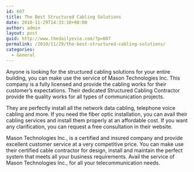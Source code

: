 ```yaml
---
id: 607
title: The Best Structured Cabling Solutions
date: 2010-11-29T14:33:10+00:00
author: admin
layout: post
guid: http://www.thedailyevie.com/?p=607
permalink: /2010/11/29/the-best-structured-cabling-solutions/
categories:
  - General
---
```

Anyone is looking for the structured cabling solutions for your entire building, you can make use the service of Mason Technologies Inc. This company is a fully licensed and provide the cabling works for their customer&#8217;s expectations. Their dedicated Structured Cabling Contractor provide the quality works for all types of communication projects.

They are perfectly install all the network data cabling, telephone voice cabling and more. If you need the fiber optic installation, you can avail their cabling services and install them properly at an affordable cost. If you want any clarification, you can request a free consultation in their website.

Mason Technologies Inc., is a certified and insured company and provide excellent customer service at a very competitive price. You can make use their certified cable contractor for design, install and maintain the perfect system that meets all your business requirements. Avail the service of Mason Technologies Inc., for all your telecommunication needs.